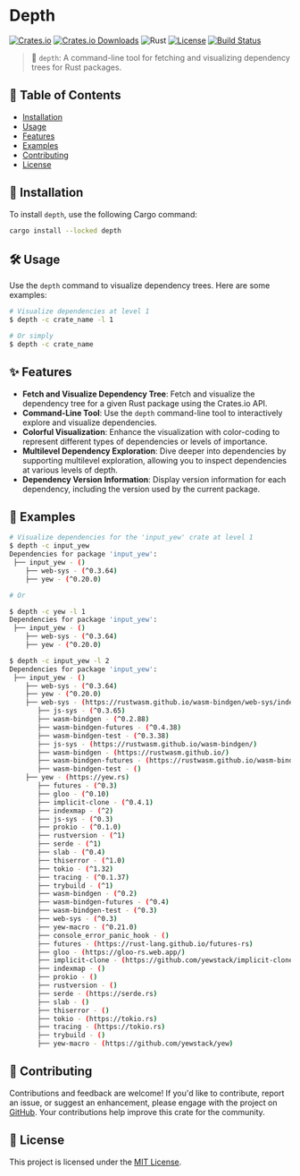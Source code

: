 # Depth

[![Crates.io](https://img.shields.io/crates/v/depth.svg)](https://crates.io/crates/depth)
[![Crates.io Downloads](https://img.shields.io/crates/d/depth)](https://crates.io/crates/depth)
![Rust](https://img.shields.io/badge/rust-stable-orange)
[![License](https://img.shields.io/crates/l/depth.svg)](https://opensource.org/licenses/MIT)
[![Build Status](https://github.com/wiseaidev/depth/workflows/Rust/badge.svg)](https://github.com/wiseaidev/depth/actions)

> 🚀 `depth`: A command-line tool for fetching and visualizing dependency trees for Rust packages.

## 📖 Table of Contents

- [Installation](#-installation)
- [Usage](#-usage)
- [Features](#-features)
- [Examples](#-examples)
- [Contributing](#-contributing)
- [License](#-license)

## 🚀 Installation

To install `depth`, use the following Cargo command:

```bash
cargo install --locked depth
```

## 🛠️ Usage

Use the `depth` command to visualize dependency trees. Here are some examples:

```bash
# Visualize dependencies at level 1
$ depth -c crate_name -l 1

# Or simply
$ depth -c crate_name
```

## ✨ Features

- **Fetch and Visualize Dependency Tree**: Fetch and visualize the dependency tree for a given Rust package using the Crates.io API.
- **Command-Line Tool**: Use the `depth` command-line tool to interactively explore and visualize dependencies.
- **Colorful Visualization**: Enhance the visualization with color-coding to represent different types of dependencies or levels of importance.
- **Multilevel Dependency Exploration**: Dive deeper into dependencies by supporting multilevel exploration, allowing you to inspect dependencies at various levels of depth.
- **Dependency Version Information**: Display version information for each dependency, including the version used by the current package.

## 🌟 Examples

```bash
# Visualize dependencies for the 'input_yew' crate at level 1
$ depth -c input_yew
Dependencies for package 'input_yew':
 ├── input_yew - ()
    ├── web-sys - (^0.3.64)
    ├── yew - (^0.20.0)

# Or

$ depth -c yew -l 1
Dependencies for package 'input_yew':
 ├── input_yew - ()
    ├── web-sys - (^0.3.64)
    ├── yew - (^0.20.0)

$ depth -c input_yew -l 2
Dependencies for package 'input_yew':
 ├── input_yew - ()
    ├── web-sys - (^0.3.64)
    ├── yew - (^0.20.0)
    ├── web-sys - (https://rustwasm.github.io/wasm-bindgen/web-sys/index.html)
       ├── js-sys - (^0.3.65)
       ├── wasm-bindgen - (^0.2.88)
       ├── wasm-bindgen-futures - (^0.4.38)
       ├── wasm-bindgen-test - (^0.3.38)
       ├── js-sys - (https://rustwasm.github.io/wasm-bindgen/)
       ├── wasm-bindgen - (https://rustwasm.github.io/)
       ├── wasm-bindgen-futures - (https://rustwasm.github.io/wasm-bindgen/)
       ├── wasm-bindgen-test - ()
    ├── yew - (https://yew.rs)
       ├── futures - (^0.3)
       ├── gloo - (^0.10)
       ├── implicit-clone - (^0.4.1)
       ├── indexmap - (^2)
       ├── js-sys - (^0.3)
       ├── prokio - (^0.1.0)
       ├── rustversion - (^1)
       ├── serde - (^1)
       ├── slab - (^0.4)
       ├── thiserror - (^1.0)
       ├── tokio - (^1.32)
       ├── tracing - (^0.1.37)
       ├── trybuild - (^1)
       ├── wasm-bindgen - (^0.2)
       ├── wasm-bindgen-futures - (^0.4)
       ├── wasm-bindgen-test - (^0.3)
       ├── web-sys - (^0.3)
       ├── yew-macro - (^0.21.0)
       ├── console_error_panic_hook - ()
       ├── futures - (https://rust-lang.github.io/futures-rs)
       ├── gloo - (https://gloo-rs.web.app/)
       ├── implicit-clone - (https://github.com/yewstack/implicit-clone)
       ├── indexmap - ()
       ├── prokio - ()
       ├── rustversion - ()
       ├── serde - (https://serde.rs)
       ├── slab - ()
       ├── thiserror - ()
       ├── tokio - (https://tokio.rs)
       ├── tracing - (https://tokio.rs)
       ├── trybuild - ()
       ├── yew-macro - (https://github.com/yewstack/yew)
```

## 🤝 Contributing

Contributions and feedback are welcome! If you'd like to contribute, report an issue, or suggest an enhancement, please engage with the project on [GitHub](https://github.com/wiseaidev/depth).
Your contributions help improve this crate for the community.

## 📄 License

This project is licensed under the [MIT License](https://opensource.org/licenses/MIT).
